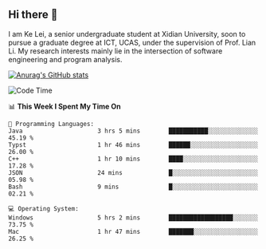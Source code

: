 ## Hi there 👋
I am Ke Lei, a senior undergraduate student at Xidian University, soon to pursue a graduate degree at ICT, UCAS, under the supervision of Prof. Lian Li. My research interests mainly lie in the intersection of software engineering and program analysis.
<!--
**KrystalRay/KrystalRay** is a ✨ _special_ ✨ repository because its `README.md` (this file) appears on your GitHub profile.

Here are some ideas to get you started:

- 🔭 I’m currently working on ...
- 🌱 I’m currently learning ...
- 👯 I’m looking to collaborate on ...
- 🤔 I’m looking for help with ...
- 💬 Ask me about ...
- 📫 How to reach me: ...
- 😄 Pronouns: ...
- ⚡ Fun fact: ...
-->
[![Anurag's GitHub stats](https://github-readme-stats.vercel.app/api?username=KrystalRay)](https://github.com/anuraghazra/github-readme-stats)
<!--START_SECTION:waka-->
![Code Time](http://img.shields.io/badge/Code%20Time-7%20hrs%2013%20mins-blue)

📊 **This Week I Spent My Time On** 

```text
💬 Programming Languages: 
Java                     3 hrs 5 mins        ███████████░░░░░░░░░░░░░░   45.19 % 
Typst                    1 hr 46 mins        ██████░░░░░░░░░░░░░░░░░░░   26.00 % 
C++                      1 hr 10 mins        ████░░░░░░░░░░░░░░░░░░░░░   17.28 % 
JSON                     24 mins             █░░░░░░░░░░░░░░░░░░░░░░░░   05.98 % 
Bash                     9 mins              █░░░░░░░░░░░░░░░░░░░░░░░░   02.21 % 

💻 Operating System: 
Windows                  5 hrs 2 mins        ██████████████████░░░░░░░   73.75 % 
Mac                      1 hr 47 mins        ███████░░░░░░░░░░░░░░░░░░   26.25 % 
```


<!--END_SECTION:waka-->
